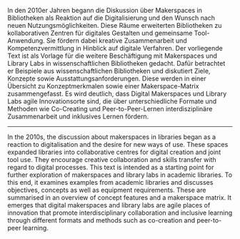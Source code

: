 In den 2010er Jahren begann die Diskussion über Makerspaces in Bibliotheken als Reaktion auf die Digitalisierung und den Wunsch nach neuen Nutzungsmöglichkeiten. Diese Räume erweiterten Bibliotheken zu kollaborativen Zentren für digitales Gestalten und gemeinsame Tool-Anwendung. Sie fördern dabei kreative Zusammenarbeit und Kompetenzvermittlung in Hinblick auf digitale Verfahren. Der vorliegende Text ist als Vorlage für die weitere Beschäftigung mit Makerspaces und Library Labs in wissenschaftlichen Bibliotheken gedacht. Dafür betrachtet er Beispiele aus wissenschaftlichen Bibliotheken und diskutiert Ziele, Konzepte sowie Ausstattungsanforderungen. Diese werden in einer Übersicht zu Konzeptmerkmalen sowie einer Makerspace-Matrix zusammengefasst. Es wird deutlich, dass Digital Makerspaces und Library Labs agile Innovationsorte sind, die über unterschiedliche Formate und Methoden wie Co-Creating und Peer-to-Peer-Lernen interdisziplinäre Zusammenarbeit und inklusives Lernen fördern.

---

In the 2010s, the discussion about makerspaces in libraries began as a reaction to digitalisation and the desire for new ways of use. These spaces expanded libraries into collaborative centres for digital creation and joint tool use. They encourage creative collaboration and skills transfer with regard to digital processes. This text is intended as a starting point for further exploration of makerspaces and library labs in academic libraries. To this end, it examines examples from academic libraries and discusses objectives, concepts as well as equipment requirements. These are summarised in an overview of concept features and a makerspace matrix. It emerges that digital makerspaces and library labs are agile places of innovation that promote interdisciplinary collaboration and inclusive learning through different formats and methods such as co-creation and peer-to-peer learning.
